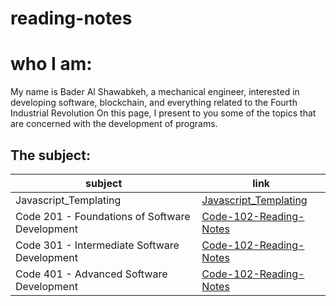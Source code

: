 # reading-notes

# who I am:
My name is Bader Al Shawabkeh, a mechanical engineer, interested in developing software, blockchain, 
and everything related to the Fourth Industrial Revolution On this page, 
I present to you some of the topics that are concerned with the development of programs.

## The subject:

subject    | link
---------- | ----
Javascript_Templating | [Javascript_Templating](Javascript_Templating.md)
Code 201 - Foundations of Software Development | [Code-102-Reading-Notes](https://bader-eng.github.io/Code-201-Reading-Notes/)
Code 301 - Intermediate Software Development | [Code-102-Reading-Notes](https://bader-eng.github.io/Code-301---Intermediate-Software-Development/)
Code 401 - Advanced Software Development | [Code-102-Reading-Notes](https://bader-eng.github.io/Code-102-Reading-Notes/)

